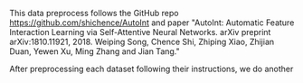 This data preprocess follows the GitHub repo https://github.com/shichence/AutoInt and paper "AutoInt: Automatic Feature Interaction Learning via Self-Attentive Neural Networks. arXiv preprint arXiv:1810.11921, 2018. Weiping Song, Chence Shi, Zhiping Xiao, Zhijian Duan, Yewen Xu, Ming Zhang and Jian Tang." 

After preprocessing each dataset following their instructions, we do another